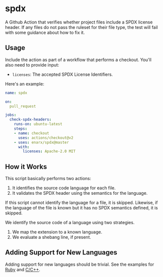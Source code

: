 # spdx

A Github Action that verifies whether project files include a SPDX license
header. If any files do not pass the ruleset for their file type, the test
will fail with some guidance about how to fix it.

## Usage

Include the action as part of a workflow that performs a checkout. You'll also
need to provide input:

- `licenses`: The accepted SPDX License Identifiers.

Here's an example:

```yml
name: spdx

on:
  pull_request

jobs:
  check-spdx-headers:
    runs-on: ubuntu-latest
    steps:
    - name: checkout
      uses: actions/checkout@v2
    - uses: enarx/spdx@master
      with:
        licenses: Apache-2.0 MIT
```

## How it Works

This script basically performs two actions:

1. It identifies the source code language for each file.
2. It validates the SPDX header using the semantics for the language.

If this script cannot identify the language for a file, it is skipped.
Likewise, if the language of the file is known but it has no SPDX semantics
defined, it is skipped.

We identify the source code of a language using two strategies.

1. We map the extension to a known language.
2. We evaluate a shebang line, if present.

## Adding Support for New Languages

Adding support for new languages should be trivial. See the examples for
[Ruby](https://github.com/enarx/spdx/commit/1d7f186e69e3d8d6e5e8837a1d2f0aac20b51942)
and [C/C++](https://github.com/enarx/spdx/commit/32f8b3d964c09dee5e4052336f1271624db29bfb).
